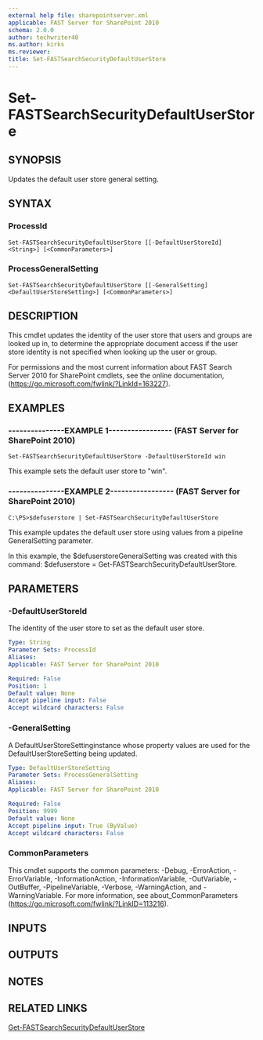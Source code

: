 ```yaml
---
external help file: sharepointserver.xml
applicable: FAST Server for SharePoint 2010
schema: 2.0.0
author: techwriter40
ms.author: kirks
ms.reviewer:
title: Set-FASTSearchSecurityDefaultUserStore
---
```


# Set-FASTSearchSecurityDefaultUserStore

## SYNOPSIS
Updates the default user store general setting.

## SYNTAX

### ProcessId
```
Set-FASTSearchSecurityDefaultUserStore [[-DefaultUserStoreId] <String>] [<CommonParameters>]
```

### ProcessGeneralSetting
```
Set-FASTSearchSecurityDefaultUserStore [[-GeneralSetting] <DefaultUserStoreSetting>] [<CommonParameters>]
```

## DESCRIPTION
This cmdlet updates the identity of the user store that users and groups are looked up in, to determine the appropriate document access if the user store identity is not specified when looking up the user or group.

For permissions and the most current information about FAST Search Server 2010 for SharePoint cmdlets, see the online documentation, (https://go.microsoft.com/fwlink/?LinkId=163227).

## EXAMPLES

### ---------------EXAMPLE 1----------------- (FAST Server for SharePoint 2010)
```
Set-FASTSearchSecurityDefaultUserStore -DefaultUserStoreId win
```

This example sets the default user store to "win".

### ---------------EXAMPLE 2----------------- (FAST Server for SharePoint 2010)
```
C:\PS>$defuserstore | Set-FASTSearchSecurityDefaultUserStore
```

This example updates the default user store using values from a pipeline GeneralSetting parameter.

In this example, the $defuserstoreGeneralSetting was created with this command: $defuserstore = Get-FASTSearchSecurityDefaultUserStore.

## PARAMETERS

### -DefaultUserStoreId
The identity of the user store to set as the default user store.

```yaml
Type: String
Parameter Sets: ProcessId
Aliases: 
Applicable: FAST Server for SharePoint 2010

Required: False
Position: 1
Default value: None
Accept pipeline input: False
Accept wildcard characters: False
```

### -GeneralSetting
A DefaultUserStoreSettinginstance whose property values are used for the DefaultUserStoreSetting being updated.

```yaml
Type: DefaultUserStoreSetting
Parameter Sets: ProcessGeneralSetting
Aliases: 
Applicable: FAST Server for SharePoint 2010

Required: False
Position: 9999
Default value: None
Accept pipeline input: True (ByValue)
Accept wildcard characters: False
```

### CommonParameters
This cmdlet supports the common parameters: -Debug, -ErrorAction, -ErrorVariable, -InformationAction, -InformationVariable, -OutVariable, -OutBuffer, -PipelineVariable, -Verbose, -WarningAction, and -WarningVariable. For more information, see about_CommonParameters (https://go.microsoft.com/fwlink/?LinkID=113216).

## INPUTS

## OUTPUTS

## NOTES

## RELATED LINKS

[Get-FASTSearchSecurityDefaultUserStore](Get-FASTSearchSecurityDefaultUserStore.md)

